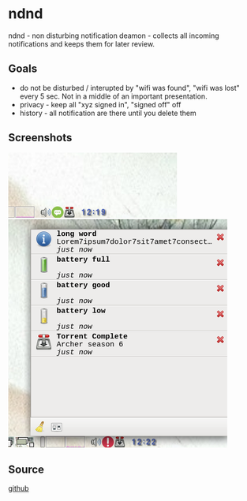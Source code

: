 # ndnd #
ndnd - non disturbing notification deamon - collects all incoming
notifications and keeps them for later review.

## Goals ##

* do not be disturbed / interupted by "wifi was found", "wifi was lost" every 5
  sec. Not in a middle of an important presentation.
* privacy - keep all "xyz signed in", "signed off" off 
* history - all notification are there until you delete them


## Screenshots ##

![clean](shot-clean.png)
![busy](shot-win.png)


## Source ##
[github](https://github.com/aanatoly/ndnd)
